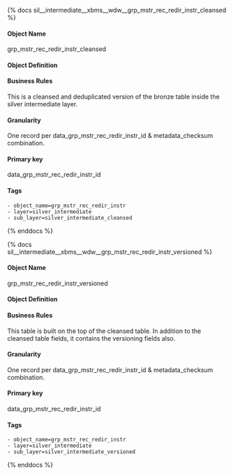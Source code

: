 {% docs sil__intermediate__xbms__wdw__grp_mstr_rec_redir_instr_cleansed %}

#### Object Name
grp_mstr_rec_redir_instr_cleansed

#### Object Definition


#### Business Rules
This is a cleansed and deduplicated version of the bronze table inside the silver intermediate layer.

#### Granularity
One record per data_grp_mstr_rec_redir_instr_id & metadata_checksum combination.

#### Primary key
data_grp_mstr_rec_redir_instr_id

#### Tags
    - object_name=grp_mstr_rec_redir_instr
    - layer=silver_intermediate
    - sub_layer=silver_intermediate_cleansed

{% enddocs %}

{% docs sil__intermediate__xbms__wdw__grp_mstr_rec_redir_instr_versioned %}

#### Object Name
grp_mstr_rec_redir_instr_versioned

#### Object Definition


#### Business Rules
This table is built on the top of the cleansed table. In addition to the cleansed table fields, it contains the versioning fields also.

#### Granularity
One record per data_grp_mstr_rec_redir_instr_id & metadata_checksum combination.

#### Primary key
data_grp_mstr_rec_redir_instr_id

#### Tags
    - object_name=grp_mstr_rec_redir_instr
    - layer=silver_intermediate
    - sub_layer=silver_intermediate_versioned

{% enddocs %}